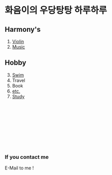 # 화음이의 우당탕탕 하루하루

## Harmony's 

1. [Violin](./violin.md)
2. [Music](./music.md)

## Hobby 

3. [Swim](./swim.md)
4. Travel
5. Book
6. [etc.](./etc.md)
7. [Study](./study.md)
<br>  
<br>  
<br>  
<br>  
<br>  
<br>  
<br>  
<br>  

### If you contact me
E-Mail to me !
